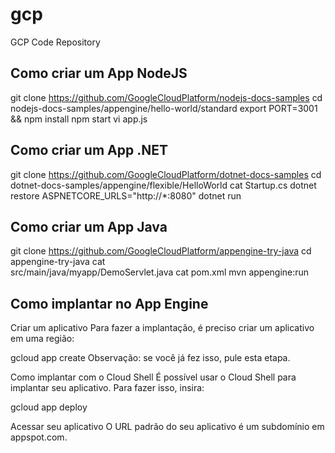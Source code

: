 # gcp
GCP Code Repository

## Como criar um App NodeJS

git clone https://github.com/GoogleCloudPlatform/nodejs-docs-samples
cd nodejs-docs-samples/appengine/hello-world/standard
export PORT=3001 && npm install
npm start
vi app.js


## Como criar um App .NET

git clone https://github.com/GoogleCloudPlatform/dotnet-docs-samples
cd dotnet-docs-samples/appengine/flexible/HelloWorld
cat Startup.cs
dotnet restore
ASPNETCORE_URLS="http://*:8080" dotnet run


## Como criar um App Java
git clone https://github.com/GoogleCloudPlatform/appengine-try-java
cd appengine-try-java
cat \
    src/main/java/myapp/DemoServlet.java
cat pom.xml
mvn appengine:run

## Como implantar no App Engine

Criar um aplicativo
Para fazer a implantação, é preciso criar um aplicativo em uma região:

gcloud app create
Observação: se você já fez isso, pule esta etapa.

Como implantar com o Cloud Shell
É possível usar o Cloud Shell para implantar seu aplicativo. Para fazer isso, insira:

gcloud app deploy

Acessar seu aplicativo
O URL padrão do seu aplicativo é um subdomínio em appspot.com.
